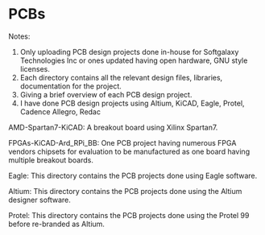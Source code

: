 # PCBs

Notes: 
1. Only uploading PCB design projects done in-house for Softgalaxy Technologies Inc or ones updated having open hardware, GNU style licenses.
2. Each directory contains all the relevant design files, libraries, documentation for the project.
3. Giving a brief overview of each PCB design project.
4. I have done PCB design projects using Altium, KiCAD, Eagle, Protel, Cadence Allegro, Redac

AMD-Spartan7-KiCAD: A breakout board using Xilinx Spartan7.

FPGAs-KiCAD-Ard_RPi_BB: One PCB project having numerous FPGA vendors chipsets for evaluation to be manufactured as one board having multiple breakout boards.

Eagle: This directory contains the PCB projects done using Eagle software.

Altium: This directory contains the PCB projects done using the Altium designer software.

Protel: This directory contains the PCB projects done using the Protel 99 before re-branded as Altium.

